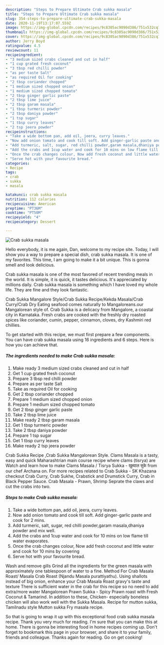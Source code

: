 ```yaml
---
description: "Steps to Prepare Ultimate Crab sukka masala"
title: "Steps to Prepare Ultimate Crab sukka masala"
slug: 354-steps-to-prepare-ultimate-crab-sukka-masala
date: 2020-11-19T13:17:07.559Z
image: https://img-global.cpcdn.com/recipes/9c8305ac9090d386/751x532cq70/crab-sukka-masala-recipe-main-photo.jpg
thumbnail: https://img-global.cpcdn.com/recipes/9c8305ac9090d386/751x532cq70/crab-sukka-masala-recipe-main-photo.jpg
cover: https://img-global.cpcdn.com/recipes/9c8305ac9090d386/751x532cq70/crab-sukka-masala-recipe-main-photo.jpg
author: Jerry Boyd
ratingvalue: 4.5
reviewcount: 11
recipeingredient:
- "3 medium sized crabs cleaned and cut in half"
- "1 cup grated fresh coconut"
- "3 tbsp red chilli powder"
- "as per taste Salt"
- "as required Oil for cooking"
- "2 tbsp coriander chopped"
- "1 medium sized chopped onion"
- "1 medium sized chopped tomato"
- "2 tbsp ginger garlic paste"
- "2 tbsp lime juice"
- "2 tbsp garam masala"
- "1 tbsp turmeric powder"
- "2 tbsp daniya powder"
- "1 tsp sugar"
- "1 tbsp curry leaves"
- "2 tsp jeera powder"
recipeinstructions:
- "Take a wide bottom pan, add oil, jeera, curry leaves."
- "Now add onion tomato and cook till soft. Add ginger-garlic paste and cook for 2 mins."
- "Add turmeric, salt, sugar, red chilli powder,garam masala,dhaniya powder and mix well."
- "Add the crabs and 1cup water and cook for 10 mins on low flame till water evaporates."
- "Once the crab changes colour, Now add fresh coconut and little water and cook for 10 mins by covering"
- "Serve hot with your favourite bread."
categories:
- Recipe
tags:
- crab
- sukka
- masala

katakunci: crab sukka masala 
nutrition: 112 calories
recipecuisine: American
preptime: "PT36M"
cooktime: "PT50M"
recipeyield: "4"
recipecategory: Dessert

---
```



![Crab sukka masala](https://img-global.cpcdn.com/recipes/9c8305ac9090d386/751x532cq70/crab-sukka-masala-recipe-main-photo.jpg)

Hello everybody, it is me again, Dan, welcome to my recipe site. Today, I will show you a way to prepare a special dish, crab sukka masala. It is one of my favorites. This time, I am going to make it a bit unique. This is gonna smell and look delicious.

Crab sukka masala is one of the most favored of recent trending meals in the world. It is simple, it is quick, it tastes delicious. It's appreciated by millions daily. Crab sukka masala is something which I have loved my whole life. They are fine and they look fantastic.

Crab Sukka Mangalore Style/Crab Sukka Recipe/Kekda Masala/Crab Curry/Crab Dry Eating seafood comes naturally to Mangaloreans.our Mangalorean style of. Crab Sukka is a delicacy from Mangalore, a coastal city in Karnataka. Fresh crabs are cooked with the freshly dry roasted spices like coriander, cumin, pepper, cinnamon, cloves, dry Kashmiri red chillies.


To get started with this recipe, we must first prepare a few components. You can have crab sukka masala using 16 ingredients and 6 steps. Here is how you can achieve that.

<!--inarticleads1-->

##### The ingredients needed to make Crab sukka masala:

1. Make ready 3 medium sized crabs cleaned and cut in half
1. Get 1 cup grated fresh coconut
1. Prepare 3 tbsp red chilli powder
1. Prepare as per taste Salt
1. Take as required Oil for cooking
1. Get 2 tbsp coriander chopped
1. Prepare 1 medium sized chopped onion
1. Prepare 1 medium sized chopped tomato
1. Get 2 tbsp ginger garlic paste
1. Take 2 tbsp lime juice
1. Make ready 2 tbsp garam masala
1. Get 1 tbsp turmeric powder
1. Take 2 tbsp daniya powder
1. Prepare 1 tsp sugar
1. Get 1 tbsp curry leaves
1. Make ready 2 tsp jeera powder


Crab Sukka Recipe ,Crab Sukka Mangalorean Style. Clams Masala is a tasty, easy and quick Maharashtrian main course recipe where clams (tisrya) are Watch and learn how to make Clams Masala / Tisrya Sukka - खुब्याल सुके from our chef Archana on. For more recipes related to Crab Sukka - SK Khazana checkout Crab Curry, Crab Sukhe, Crabstick and Drumstick Curry, Crab in Black Pepper Sauce. Crab Masala - Prawn, Shrimp Seprate the claws and cut the crabs into two. 

<!--inarticleads2-->

##### Steps to make Crab sukka masala:

1. Take a wide bottom pan, add oil, jeera, curry leaves.
1. Now add onion tomato and cook till soft. Add ginger-garlic paste and cook for 2 mins.
1. Add turmeric, salt, sugar, red chilli powder,garam masala,dhaniya powder and mix well.
1. Add the crabs and 1cup water and cook for 10 mins on low flame till water evaporates.
1. Once the crab changes colour, Now add fresh coconut and little water and cook for 10 mins by covering
1. Serve hot with your favourite bread.


Wash and remove gills Grind all the ingredients for the green masala with approximately one tablespoon of water to a fine. Method For Crab Masala Roast/ Masala Crab Roast (Njandu Masala purattiyathu). Using shallots instead of big onion, enhance your Crab Masala Roast gravy&#39;s taste and texture There is sufficient water in the crab for this recipe so no need to add extra/more water Mangalorean Prawn Sukka - Spicy Prawn roast with Fresh Coconut &amp; Tamarind. In addition to these, Chicken- especially boneless chicken will also work well with the Sukka Masala. Recipe for mutton sukka, Tamilnadu style Mutton sukka Fry masala recipe. 

So that is going to wrap it up with this exceptional food crab sukka masala recipe. Thank you very much for reading. I'm sure that you can make this at home. There is gonna be interesting food in home recipes coming up. Don't forget to bookmark this page in your browser, and share it to your family, friends and colleague. Thanks again for reading. Go on get cooking!
